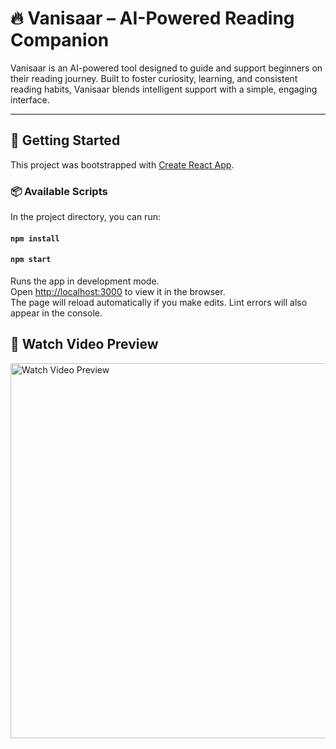 <h1>🔥 Vanisaar – AI-Powered Reading Companion</h1>
  <p>
    Vanisaar is an AI-powered tool designed to guide and support beginners on their reading journey. 
    Built to foster curiosity, learning, and consistent reading habits, Vanisaar blends intelligent 
    support with a simple, engaging interface.
  </p>

  <hr />

  <h2>🚀 Getting Started</h2>
  <p>This project was bootstrapped with 
    <a href="https://github.com/facebook/create-react-app" target="_blank" rel="noopener noreferrer">Create React App</a>.
  </p>

  <h3>📦 Available Scripts</h3>

  <p>In the project directory, you can run:</p>
  
<h4><code>npm install</code></h4>

  <h4><code>npm start</code></h4>
  <p>
    Runs the app in development mode.<br />
    Open <a href="http://localhost:3000" target="_blank" rel="noopener noreferrer">http://localhost:3000</a> to view it in the browser.<br />
    The page will reload automatically if you make edits. Lint errors will also appear in the console.
  </p>

 <h2>🎥 Watch Video Preview</h2>
  <a href="https://www.linkedin.com/posts/rohitraj2k04_techforstudents-readingmadeeasy-studentlife-activity-7260282608440250368-Fgej?utm_source=share&utm_medium=member_desktop&rcm=ACoAADWMvWwBv8o9k5kbp1ioEOdBQMTqeBnGh5c" target="_blank" rel="noopener noreferrer">
    <img src="https://via.placeholder.com/800x450.png?text=Click+to+Watch+on+LinkedIn" alt="Watch Video Preview" width="600">
  </a>
